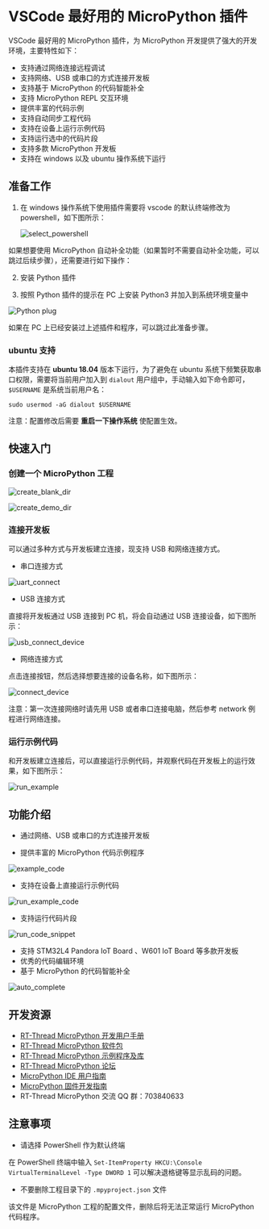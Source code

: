 # VSCode 最好用的 MicroPython 插件

VSCode 最好用的 MicroPython 插件，为 MicroPython 开发提供了强大的开发环境，主要特性如下：

- 支持通过网络连接远程调试
- 支持网络、USB 或串口的方式连接开发板
- 支持基于 MicroPython 的代码智能补全
- 支持 MicroPython REPL 交互环境
- 提供丰富的代码示例
- 支持自动同步工程代码
- 支持在设备上运行示例代码
- 支持运行选中的代码片段
- 支持多款 MicroPython 开发板
- 支持在 windows 以及 ubuntu 操作系统下运行

## 准备工作

1. 在 windows 操作系统下使用插件需要将 vscode 的默认终端修改为 powershell，如下图所示：

   ![select_powershell](assets/select_powershell.gif)

如果想要使用 MicroPython 自动补全功能（如果暂时不需要自动补全功能，可以跳过后续步骤），还需要进行如下操作：

2. 安装 Python 插件

3. 按照 Python 插件的提示在 PC 上安装 Python3 并加入到系统环境变量中

![Python plug](assets/install_python_plug.png)

如果在 PC 上已经安装过上述插件和程序，可以跳过此准备步骤。

### ubuntu 支持

本插件支持在 **ubuntu 18.04** 版本下运行，为了避免在 ubuntu 系统下频繁获取串口权限，需要将当前用户加入到 `dialout` 用户组中，手动输入如下命令即可，`$USERNAME` 是系统当前用户名：

`sudo usermod -aG dialout $USERNAME`

注意：配置修改后需要 **重启一下操作系统** 使配置生效。

## 快速入门

### 创建一个 MicroPython 工程

![create_blank_dir](assets/create_blank_prj.gif)

![create_demo_dir](assets/create_demo_prj.gif)

### 连接开发板

可以通过多种方式与开发板建立连接，现支持 USB 和网络连接方式。

- 串口连接方式

![uart_connect](assets/uart_connect.gif)

- USB 连接方式

直接将开发板通过 USB 连接到 PC 机，将会自动通过 USB 连接设备，如下图所示：

![usb_connect_device](assets/usb_connect.gif)

- 网络连接方式

点击连接按钮，然后选择想要连接的设备名称，如下图所示：

![connect_device](assets/connect_device.gif)

注意：第一次连接网络时请先用 USB 或者串口连接电脑，然后参考 network 例程进行网络连接。

### 运行示例代码

和开发板建立连接后，可以直接运行示例代码，并观察代码在开发板上的运行效果，如下图所示：

![run_example](assets/run_example.gif)

## 功能介绍

- 通过网络、USB 或串口的方式连接开发板

- 提供丰富的 MicroPython 代码示例程序

![example_code](assets/example_code.png)

- 支持在设备上直接运行示例代码

![run_example_code](assets/run_example_code.png)

- 支持运行代码片段

![run_code_snippet](assets/run_code_snippet.gif)

- 支持 STM32L4 Pandora IoT Board 、W601 IoT Board 等多款开发板
- 优秀的代码编辑环境
- 基于 MicroPython 的代码智能补全

![auto_complete](assets/auto_complete.gif)

## 开发资源

- [RT-Thread MicroPython 开发用户手册](https://www.rt-thread.org/document/site/submodules/micropython/docs/)
- [RT-Thread MicroPython 软件包](https://github.com/RT-Thread-packages/micropython)
- [RT-Thread MicroPython 示例程序及库](https://github.com/RT-Thread/mpy-snippets)
- [RT-Thread MicroPython 论坛](https://www.rt-thread.org/qa/forum.php?mod=forumdisplay&fid=2&filter=typeid&typeid=20)
- [MicroPython IDE 用户指南](https://www.rt-thread.org/document/site/submodules/micropython/docs/MicroPythonPlug-in/MicroPython_IDE_User_Manual/)
- [MicroPython 固件开发指南](https://www.rt-thread.org/document/site/submodules/micropython/docs/MicroPythonPlug-in/MicroPython_Firmware_Development_Guide/)
- RT-Thread MicroPython 交流 QQ 群：703840633

## 注意事项

- 请选择 PowerShell 作为默认终端

在 PowerShell 终端中输入 `Set-ItemProperty HKCU:\Console VirtualTerminalLevel -Type DWORD 1` 可以解决退格键等显示乱码的问题。

- 不要删除工程目录下的 `.mpyproject.json` 文件

该文件是 MicroPython 工程的配置文件，删除后将无法正常运行 MicroPython 代码程序。

  